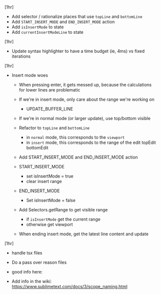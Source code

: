[1hr]
- Add selector / rationalize places that use `topLine` and `bottomLine`
- Add `START_INSERT_MODE` and `END_INSERT_MODE` action
- Add `isInsertMode` to state
- Add `currentInsertModeLine` to state

[1hr]
- Update syntax highlighter to have a time budget (ie, 4ms) vs fixed iterations

[1hr]
- Insert mode woes
    - When pressing enter, it gets messed up, because the calculations for lower lines are problematic
    - If we're in insert mode, only care about the range we're working on
        - UPDATE_BUFFER_LINE
    - If we're in normal mode (or larger update), use top/bottom visible

    - Refactor to `topLine` and `bottomLine`
        - in `normal` mode, this corresponds to the `viewport`
        - in `insert` mode, this corresponds to the range of the edit
            topEdit
            bottomEdit

    - Add START_INSERT_MODE and END_INSERT_MODE action
    - START_INSERT_MODE
        - set isInsertMode = true
        - clear insert range
    - END_INSERT_MODE
        - Set isInsertMode = false

    - Add Selectors.getRange to get visible range
        - if `isInsertMode` get the current range
        - otherwise get viewport

    - When ending insert mode, get the latest line content and update

[1hr]
- handle tsx files

- Do a pass over reason files

- good info here:

- Add info in the wiki:
    https://www.sublimetext.com/docs/3/scope_naming.html
